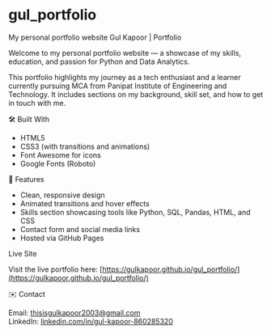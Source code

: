 # gul_portfolio
My personal portfolio website
Gul Kapoor | Portfolio

Welcome to my personal portfolio website — a showcase of my skills, education, and passion for Python and Data Analytics.  

This portfolio highlights my journey as a tech enthusiast and a learner currently pursuing MCA from Panipat Institute of Engineering and Technology. It includes sections on my background, skill set, and how to get in touch with me.

 🛠️ Built With

- HTML5
- CSS3 (with transitions and animations)
- Font Awesome for icons
- Google Fonts (Roboto)

 📌 Features

- Clean, responsive design
- Animated transitions and hover effects
- Skills section showcasing tools like Python, SQL, Pandas, HTML, and CSS
- Contact form and social media links
- Hosted via GitHub Pages

 Live Site

Visit the live portfolio here: [https://gulkapoor.github.io/gul_portfolio/](https://gulkapoor.github.io/gul_portfolio/)

 ✉️ Contact

Email: [thisisgulkapoor2003@gmail.com](mailto:thisisgulkapoor2003@gmail.com)  
LinkedIn: [linkedin.com/in/gul-kapoor-860285320](https://www.linkedin.com/in/gul-kapoor-860285320)



